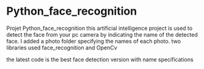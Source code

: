 # Python_face_recognition
Projet Python_face_recognition
this artificial intelligence project is used to detect the face from your pc camera by indicating the name of the detected face.
 I added a photo folder specifying the names of each photo.
 two libraries used face_recognition and OpenCv

the latest code is the best face detection version with name specifications
